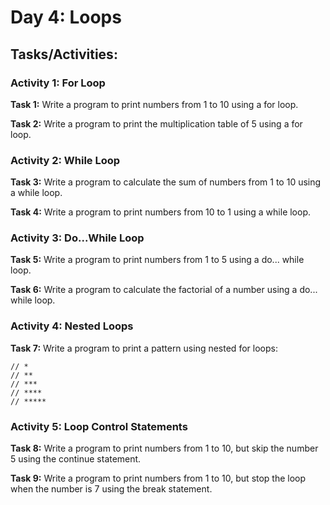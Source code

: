 # Day 4: Loops

## Tasks/Activities:

### Activity 1: For Loop

**Task 1:** Write a program to print numbers from 1 to 10 using a for loop.

**Task 2:** Write a program to print the multiplication table of 5 using a for loop.

### Activity 2: While Loop

**Task 3:** Write a program to calculate the sum of numbers from 1 to 10 using a while loop.

**Task 4:** Write a program to print numbers from 10 to 1 using a while loop.

### Activity 3: Do...While Loop

**Task 5:** Write a program to print numbers from 1 to 5 using a do... while loop.

**Task 6:** Write a program to calculate the factorial of a number using a do... while loop.

### Activity 4: Nested Loops

**Task 7:** Write a program to print a pattern using nested for loops:

    // *
    // **
    // ***
    // ****
    // *****

### Activity 5: Loop Control Statements

**Task 8:** Write a program to print numbers from 1 to 10, but skip the number 5 using the continue statement.

**Task 9:** Write a program to print numbers from 1 to 10, but stop the loop when the number is 7 using the break statement.

